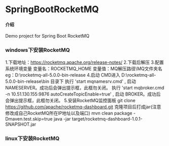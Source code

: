 # SpringBootRocketMQ

#### 介绍
Demo project for Spring Boot RocketMQ

### windows下安装RocketMQ  
1.下载地址：https://rocketmq.apache.org/release-notes/
2.下载后解压
3.配置系统环境变量
变量名：ROCKETMQ_HOME
变量值：MQ解压路径\MQ文件夹名
eg：D:\rocketmq-all-5.0.0-bin-release
4.启动
CMD进入 D:\rocketmq-all-5.0.0-bin-release\bin 目录下
执行 'start mqnamesrv.cmd' , 启动 NAMESERVER。成功后会弹出提示框，此框勿关闭。
执行 'start mqbroker.cmd -n 10.51.130.155:9876 autoCreateTopicEnable=true' , 启动 BROKER。成功后会弹出提示框，此框勿关闭。
5.安装RocketMQ监控面板
git clone  https://github.com/apache/rocketmq-dashboard.git 
克隆项目后打成jar(注意修改成自己RocketMQ所在IP地址以及端口)
mvn clean package -Dmaven.test.skip=true
java -jar target/rocketmq-dashboard-1.0.1-SNAPSHOT.jar

### linux下安装RocketMQ






